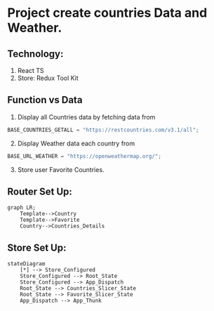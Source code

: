 # Project create countries Data and Weather.

## Technology:

1. React TS
2. Store: Redux Tool Kit

## Function vs Data

1. Display all Countries data by fetching data from

```js
BASE_COUNTRIES_GETALL = "https://restcountries.com/v3.1/all";
```

2. Display Weather data each country from

```js
BASE_URL_WEATHER = "https://openweathermap.org/";
```

3. Store user Favorite Countries. 


## Router Set Up:

```mermaid
graph LR;
    Template-->Country
    Template-->Favorite
    Country-->Countries_Details

```

## Store Set Up:

```mermaid
stateDiagram
    [*] --> Store_Configured
    Store_Configured --> Root_State
    Store_Configured --> App_Dispatch
    Root_State --> Countries_Slicer_State
    Root_State --> Favorite_Slicer_State
    App_Dispatch --> App_Thunk

```


